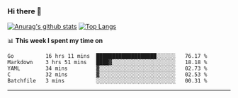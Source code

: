 ### Hi there 👋

<!--
**Yiwen-Chan/Yiwen-Chan** is a ✨ _special_ ✨ repository because its `README.md` (this file) appears on your GitHub profile.

Here are some ideas to get you started:

- 🔭 I’m currently working on ...
- 🌱 I’m currently learning ...
- 👯 I’m looking to collaborate on ...
- 🤔 I’m looking for help with ...
- 💬 Ask me about ...
- 📫 How to reach me: ...
- 😄 Pronouns: ...
- ⚡ Fun fact: ...
-->
[![Anurag's github stats](https://github-readme-stats.vercel.app/api?username=Yiwen-Chan)](https://github.com/anuraghazra/github-readme-stats)
[![Top Langs](https://github-readme-stats.vercel.app/api/top-langs/?username=Yiwen-Chan)](https://github.com/anuraghazra/github-readme-stats)

📊 **This week I spent my time on**
<!--START_SECTION:waka-->
```text
Go          16 hrs 11 mins  ███████████████████░░░░░░   76.17 % 
Markdown    3 hrs 51 mins   ████▓░░░░░░░░░░░░░░░░░░░░   18.18 % 
YAML        34 mins         ▓░░░░░░░░░░░░░░░░░░░░░░░░   02.73 % 
C           32 mins         ▓░░░░░░░░░░░░░░░░░░░░░░░░   02.53 % 
Batchfile   3 mins          ░░░░░░░░░░░░░░░░░░░░░░░░░   00.31 % 
```
<!--END_SECTION:waka-->

***

